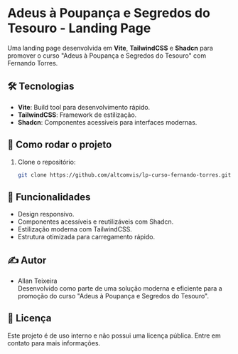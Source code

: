 # Adeus à Poupança e Segredos do Tesouro - Landing Page

Uma landing page desenvolvida em **Vite**, **TailwindCSS** e **Shadcn** para promover o curso "Adeus à Poupança e Segredos do Tesouro" com Fernando Torres.

## 🛠️ Tecnologias

- **Vite**: Build tool para desenvolvimento rápido.
- **TailwindCSS**: Framework de estilização.
- **Shadcn**: Componentes acessíveis para interfaces modernas.


## 🚀 Como rodar o projeto

1. Clone o repositório:
   ```bash
   git clone https://github.com/altcomvis/lp-curso-fernando-torres.git


## 🌟 Funcionalidades
- Design responsivo.
- Componentes acessíveis e reutilizáveis com Shadcn.
- Estilização moderna com TailwindCSS.
- Estrutura otimizada para carregamento rápido.


## ✍️ Autor
- Allan Teixeira<br>
Desenvolvido como parte de uma solução moderna e eficiente para a promoção do curso "Adeus à Poupança e Segredos do Tesouro".

## 📝 Licença
Este projeto é de uso interno e não possui uma licença pública. Entre em contato para mais informações.